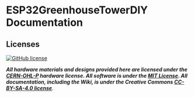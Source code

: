 # ESP32GreenhouseTowerDIY Documentation

## Licenses

[![GitHub license](https://img.shields.io/github/license/ZanzyTHEbar/ESP32GreenhouseTowerDIY?style=plastic)](https://github.com/ZanzyTHEbar/ESP32GreenhouseTowerDIY/blob/master/LICENSE)

***All hardware materials and designs provided here are licensed under the [CERN-OHL-P](https://opensource.org/CERN-OHL-P) hardware license.
All software is under the [MIT License](https://opensource.org/licenses/MIT).
All documentation, including the Wiki, is under the Creative Commons [CC-BY-SA-4.0 license](https://creativecommons.org/licenses/by-sa/4.0/)***.
